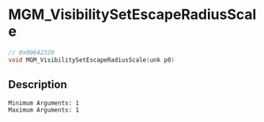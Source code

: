 # MGM_VisibilitySetEscapeRadiusScale
```c
// 0x00642320
void MGM_VisibilitySetEscapeRadiusScale(unk p0)
```
## Description
```
Minimum Arguments: 1
Maximum Arguments: 1
```
